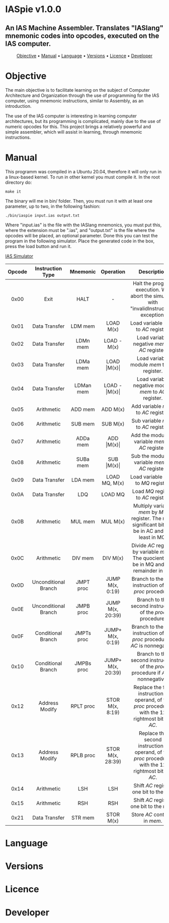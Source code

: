 # IASpie v1.0.0
## An IAS Machine Assembler. Translates "IASlang" mnemonic codes into opcodes, executed on the IAS computer.

<p align="center">
 <a href="#objective">Objective</a> •
 <a href="#manual">Manual</a> • 
 <a href="#language">Language</a> • 
 <a href="#versions">Versions</a> • 
 <a href="#licence">Licence</a> • 
 <a href="#developer">Developer</a>
</p>

# Objective

The main objective is to facilitate learning on the subject of Computer Architecture and Organization through the use of programming for the IAS computer, using mnemonic instructions, similar to Assembly, as an introduction.

The use of the IAS computer is interesting in learning computer architectures, but its programming is complicated, mainly due to the use of numeric opcodes for this. This project brings a relatively powerful and simple assembler, which will assist in learning, through mnemonic instructions.

# Manual

This programm was compiled in a Ubuntu 20.04, therefore it will only run in a linux-based kernel. To run in other kernel you must compile it. In the root directory do:

```
make it
```

The binary will me in bin/ folder. Then, you must run it with at least one parameter, up to two, in the following fashion:

```
./bin/iaspie input.ias output.txt
```

Where "input.ias" is the file with the IASlang mnemonics, you must put this, where the extension must be ".ias", and "output.txt" is the file where the opcodes will be placed, an optional parameter. Done this you can test the program in the following simulator. Place the generated code in the box, press the load button and run it.

<a href="https://www.ic.unicamp.br/~edson/disciplinas/mc404/2017-2s/abef/IAS-sim/">IAS Simulator</a>

| Opcode | Instruction Type | Mnemonic | Operation | Description |
| :---: | :---: | :---: | :---: | :---: |
| 0x00 | Exit | HALT | - | Halt the program execution. Will abort the simulator with "invalidInstruction" exception. |
| 0x01 | Data Transfer | LDM mem | LOAD M(x) | Load variable <i>mem</i> to <i>AC</i> register. |
| 0x02 | Data Transfer | LDMn mem | LOAD -M(x) | Load variable negative <i>mem</i> to <i>AC</i> register. | 
| 0x03 | Data Transfer | LDMa mem | LOAD \|M(x)\| | Load variable module <i>mem</i> to <i>AC</i> register. | 
| 0x04 | Data Transfer | LDMan mem | LOAD -\|M(x)\| | Load variable negative module <i>mem</i> to <i>AC</i> register. | 
| 0x05 | Arithmetic | ADD mem | ADD M(x) | Add variable <i>mem</i> to <i>AC</i> register. | 
| 0x06 | Arithmetic | SUB mem | SUB M(x) | Sub variable <i>mem</i> to <i>AC</i> register. | 
| 0x07 | Arithmetic | ADDa mem | ADD \|M(x)\| | Add the module of variable <i>mem</i> to <i>AC</i> register. | 
| 0x08 | Arithmetic | SUBa mem | SUB \|M(x)\| | Sub the module of variable <i>mem</i> to <i>AC</i> register. |
| 0x09 | Data Transfer | LDA mem | LOAD MQ, M(x) | Load variable <i>mem</i> to <i>MQ</i> register. | 
| 0x0A | Data Transfer | LDQ | LOAD MQ | Load <i>MQ</i> register to <i>AC</i> register. |
| 0x0B | Arithmetic | MUL mem | MUL M(x) | Multiply variable <i>mem</i> by <i>MQ</i> register. The most significant bit will be in AC and the least in MQ. |
| 0x0C | Arithmetic | DIV mem | DIV M(x) | Divide <i>AC</i> register by variable <i>mem</i>. The quocient will be in MQ and the remainder in AC. |
| 0x0D | Unconditional Branch | JMPT proc | JUMP M(x, 0:19) | Branch to the first instruction of the <i>proc</i> procedure. |
| 0x0E | Unconditional Branch | JMPB proc | JUMP M(x, 20:39) | Branch to the second instruction of the <i>proc</i> procedure.|
| 0x0F | Conditional Branch | JMPTs proc | JUMP+ M(x, 0:19) | Branch to the first instruction of the <i>proc</i> procedure if <i>AC</i> is nonnegative. | 
| 0x10 | Conditional Branch | JMPBs proc | JUMP+ M(x, 20:39) | Branch to the second instruction of the <i>proc</i> procedure if <i>AC</i> is nonnegative. |
| 0x12 | Address Modify | RPLT proc | STOR M(x, 8:19) | Replace the first instruction's operand, of the <i>proc</i> procedure, with the 12 rightmost bits of <i>AC</i>. |
| 0x13 | Address Modify | RPLB proc | STOR M(x, 28:39) | Replace the second instruction's operand, of the <i>proc</i> procedure, with the 12 rightmost bits of <i>AC</i>. |
| 0x14 | Arithmetic | LSH | LSH | Shift <i>AC</i> register one bit to the left. |
| 0x15 | Arithmetic | RSH | RSH | Shift <i>AC</i> register one bit to the right. |
| 0x21 | Data Transfer | STR mem | STOR M(x) | Store <i>AC</i> contents in <i>mem</i>. |


# Language
# Versions
# Licence
# Developer
